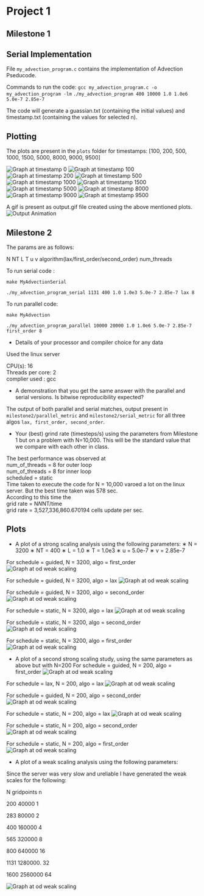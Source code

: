 # Project 1

## Milestone 1

## Serial Implementation

File `my_advection_program.c` contains the implementation of Advection Pseducode.

Commands to run the code:
`gcc my_advection_program.c -o my_advection_program -lm`
`./my_advection_program 400 10000 1.0 1.0e6 5.0e-7 2.85e-7`

The code will generate a guassian.txt (containing the initial values) and timestamp.txt (containing the values for selected n).

## Plotting

The plots are present in the `plots` folder for timestamps:
[100, 200, 500, 1000, 1500, 5000, 8000, 9000, 9500]

![Graph at timestamp 0](./scripts/plots/image0.png)
![Graph at timestamp 100](./scripts/plots/image1.png)
![Graph at timestamp 200](./scripts/plots/image2.png)
![Graph at timestamp 500](./scripts/plots/image3.png)
![Graph at timestamp 1000](./scripts/plots/image4.png)
![Graph at timestamp 1500](./scripts/plots/image5.png)
![Graph at timestamp 5000](./scripts/plots/image6.png)
![Graph at timestamp 8000](./scripts/plots/image7.png)
![Graph at timestamp 9000](./scripts/plots/image8.png)
![Graph at timestamp 9500](./scripts/plots/image9.png)

A gif is present as output.gif file created using the above mentioned plots.
![Output Animation](output.gif)


## Milestone 2

The params are as follows:

N NT L T u v algorithm(lax/first_order/second_order) num_threads

To run serial code :

`make MyAdvectionSerial`

`./my_advection_program_serial 1131 400 1.0 1.0e3 5.0e-7 2.85e-7 lax 8`

To run parallel code:

`make MyAdvection`

`./my_advection_program_parallel 10000 20000 1.0 1.0e6 5.0e-7 2.85e-7 first_order 8`

- Details of your processor and compiler choice for any data

Used the linux server <br />

CPU(s): 16 <br />
Threads per core: 2 <br />
complier used : gcc <br />

- A demonstration that you get the same answer with the parallel and serial versions. Is bitwise
reproducibility expected?<br />

The output of both parallel and serial matches, output present in `milestone2/parallel_metric` and `milestone2/serial_metric`
for all three algos `lax, first_order, second_order`.
- Your (best) grind rate (timesteps/s) using the parameters from Milestone 1 but on a problem with
N=10,000. This will be the standard value that we compare with each other in class.<br />

The best performance was observed at <br />
num_of_threads = 8 for outer loop <br />
num_of_threads = 8 for inner loop <br />
scheduled = static <br />
Time taken to execute the code for N = 10,000 varoed a lot on the linux server. But the best time taken was 578 sec.<br />
According to this time the <br />
grid rate = N*N*NT/time <br />
grid rate = 3,527,336,860.670194 cells update per sec.<br />

## Plots

- A plot of a strong scaling analysis using the following parameters:
∗ N = 3200
∗ NT = 400
∗ L = 1.0
∗ T = 1.0e3
∗ u = 5.0e-7
∗ v = 2.85e-7

For schedule = guided, N = 3200, algo = first_order
![Graph at od weak scaling](./milestone2/images/3200N_first_order_guided.png)

For schedule = guided, N = 3200, algo = lax
![Graph at od weak scaling](./milestone2/images/3200N_lax_guided.png)

For schedule = guided, N = 3200, algo = second_order
![Graph at od weak scaling](./milestone2/images/3200N_second_order_guided.png)

For schedule = static, N = 3200, algo = lax
![Graph at od weak scaling](./milestone2/images/3200N_lax_static.png)


For schedule = static, N = 3200, algo = second_order
![Graph at od weak scaling](./milestone2/images/3200N_second_order_static.png)

For schedule = static, N = 3200, algo = first_order
![Graph at od weak scaling](./milestone2/images/3200N_first_order_static.png)


- A plot of a second strong scaling study, using the same parameters as above but with N=200
For schedule = guided, N = 200, algo = first_order
![Graph at od weak scaling](./milestone2/images/200N_first_order_guided.png)

For schedule = lax, N = 200, algo = lax
![Graph at od weak scaling](./milestone2/images/200N_lax_guided.png)

For schedule = guided, N = 200, algo = second_order
![Graph at od weak scaling](./milestone2/images/200N_second_order_guided.png)

For schedule = static, N = 200, algo = lax
![Graph at od weak scaling](./milestone2/images/200N_lax_static.png)


For schedule = static, N = 200, algo = second_order
![Graph at od weak scaling](./milestone2/images/200N_second_order_static.png)

For schedule = static, N = 200, algo = first_order
![Graph at od weak scaling](./milestone2/images/200N_first_order_static.png)


- A plot of a weak scaling analysis using the following parameters:

Since the server was very slow and ureliable I have generated the weak scales for the following:

N        gridpoints      n

200       40000          1

283       80000          2

400       160000         4

565       320000         8

800       640000         16

1131      1280000.       32

1600      2560000        64

![Graph at od weak scaling](./milestone2/images/weak_scale.png)




